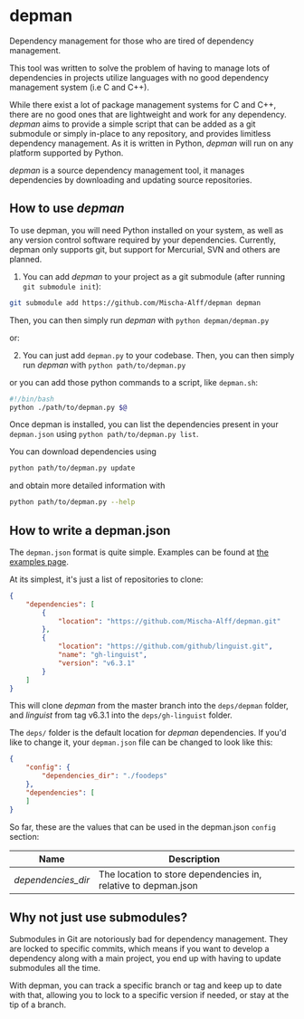 # depman
Dependency management for those who are tired of dependency management.

This tool was written to solve the problem of having to manage lots of dependencies in projects utilize languages with no good dependency management system (i.e C and C++).

While there exist a lot of package management systems for C and C++, there are no good ones that are lightweight and work for any dependency. *depman* aims to provide a simple script that can be added as a git submodule or simply in-place to any repository, and provides limitless dependency management. As it is written in Python, *depman* will run on any platform supported by Python.

*depman* is a source dependency management tool, it manages dependencies by downloading and updating source repositories.

## How to use *depman*

To use depman, you will need Python installed on your system, as well as any version control software required by your dependencies. Currently, depman only supports git, but support for Mercurial, SVN and others are planned.

1. You can add *depman* to your project as a git submodule (after running `git submodule init`):
```bash
git submodule add https://github.com/Mischa-Alff/depman depman
```
Then, you can then simply run *depman* with `python depman/depman.py`

or:

2. You can just add `depman.py` to your codebase.
Then, you can then simply run *depman* with `python path/to/depman.py`

or you can add those python commands to a script, like `depman.sh`:
```bash
#!/bin/bash
python ./path/to/depman.py $@
```

Once depman is installed, you can list the dependencies present in your `depman.json` using `python path/to/depman.py list`.

You can download dependencies using
```bash
python path/to/depman.py update
```

and obtain more detailed information with
```bash
python path/to/depman.py --help
```

## How to write a depman.json

The `depman.json` format is quite simple. Examples can be found at [the examples page](./examples/).

At its simplest, it's just a list of repositories to clone:
```json
{
	"dependencies": [
		{
			"location": "https://github.com/Mischa-Alff/depman.git"
		},
		{
			"location": "https://github.com/github/linguist.git",
			"name": "gh-linguist",
			"version": "v6.3.1"
		}
	]
}
```

This will clone *depman* from the master branch into the `deps/depman` folder, and *linguist* from tag v6.3.1 into the `deps/gh-linguist` folder.

The `deps/` folder is the default location for *depman* dependencies. If you'd like to change it, your `depman.json` file can be changed to look like this:
```json
{
	"config": {
		"dependencies_dir": "./foodeps"
	},
	"dependencies": [
	]
}
```

So far, these are the values that can be used in the depman.json `config` section:

| Name               | Description                                                    |
| ------------------ | -------------------------------------------------------------- |
| *dependencies_dir* | The location to store dependencies in, relative to depman.json |

## Why not just use submodules?

Submodules in Git are notoriously bad for dependency management. They are locked to specific commits, which means if you want to develop a dependency along with a main project, you end up with having to update submodules all the time.

With depman, you can track a specific branch or tag and keep up to date with that, allowing you to lock to a specific version if needed, or stay at the tip of a branch.
